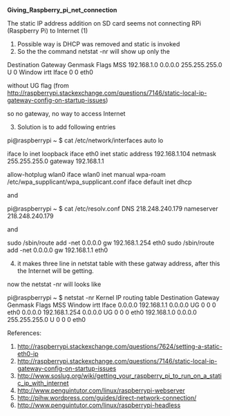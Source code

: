  **Giving_Raspberry_pi_net_connection**

The static IP address addition on SD card seems not connecting RPi (Raspberry Pi) to Internet (1)

1. Possible way is DHCP was removed and static is invoked
2. So the the command netstat -nr will show up only the

Destination     Gateway         Genmask         Flags   MSS 
192.168.1.0     0.0.0.0         255.255.255.0   U         0
Window  irtt   Iface
 0          0        eth0

without UG flag (from http://raspberrypi.stackexchange.com/questions/7146/static-local-ip-gateway-config-on-startup-issues)

so no gateway, no way to access Internet

3. Solution is to add following entries

pi@raspberrypi ~ $ cat /etc/network/interfaces
auto lo

iface lo inet loopback
iface eth0 inet static
address 192.168.1.104
netmask 255.255.255.0
gateway 192.168.1.1


allow-hotplug wlan0
iface wlan0 inet manual
wpa-roam /etc/wpa_supplicant/wpa_supplicant.conf
iface default inet dhcp

and

pi@raspberrypi ~ $ cat /etc/resolv.conf
DNS 218.248.240.179
nameserver 218.248.240.179

and

sudo /sbin/route add -net 0.0.0.0 gw 192.168.1.254 eth0
sudo /sbin/route add -net 0.0.0.0 gw 192.168.1.1 eth0

4. it makes three line in netstat table with these gatway address, after this the Internet will be getting.

now the  netstat -nr will looks like


pi@raspberrypi ~ $ netstat -nr
Kernel IP routing table
Destination     Gateway         Genmask         Flags   MSS Window  irtt Iface
0.0.0.0         192.168.1.1     0.0.0.0         UG        0 0          0 eth0
0.0.0.0         192.168.1.254   0.0.0.0         UG        0 0          0 eth0
192.168.1.0     0.0.0.0         255.255.255.0   U         0 0          0 eth0


References:
1. http://raspberrypi.stackexchange.com/questions/7624/setting-a-static-eth0-ip
2. http://raspberrypi.stackexchange.com/questions/7146/static-local-ip-gateway-config-on-startup-issues
3. http://www.soslug.org/wiki/getting_your_raspberry_pi_to_run_on_a_static_ip_with_internet
4. http://www.penguintutor.com/linux/raspberrypi-webserver
5. http://pihw.wordpress.com/guides/direct-network-connection/
6. http://www.penguintutor.com/linux/raspberrypi-headless